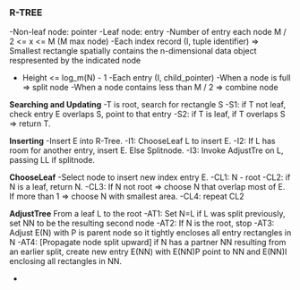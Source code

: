 ### R-TREE

-Non-leaf node: pointer 
-Leaf node: entry 
-Number of entry each node  M / 2 <= x <= M  (M max node) 
-Each index record (I, tuple identifier) => Smallest rectangle spatially contains the n-dimensional data object respresented by the indicated node
- Height <= log_m(N) - 1 
-Each entry (I, child_pointer)
-When a node is full => split node 
-When a node contains less than M / 2 => combine node

**Searching and Updating** 
-T is root, search for rectangle S 
-S1: if T not  leaf, check entry E overlaps S, point to that entry 
-S2: if T is leaf, if T overlaps S => return T.


**Inserting**
-Insert E into R-Tree.
-I1: ChooseLeaf L to insert E. 
-I2: If L has room for another entry, insert E. Else Splitnode.
-I3: Invoke AdjustTre on L, passing LL if splitnode.

**ChooseLeaf**
-Select node to insert new index entry E.
-CL1: N - root
-CL2: if N is a leaf, return N.
-CL3: If N not root => choose N that overlap most of E. 
      If more than 1 => choose N with smallest area.
-CL4: repeat CL2

**AdjustTree** 
From a leaf L to the root 
-AT1: Set N=L if L was split previously, 
set NN to be the resulting second node
-AT2: If N is the root, stop
-AT3: Adjust E(N) with P is parent node so it tightly encloses 
all entry rectangles in N
-AT4: [Propagate node split upward] if N has a partner NN resulting
from an earlier split, create new entry E(NN) with E(NN)P point to NN
and E(NN)I enclosing all rectangles in NN.



- 
